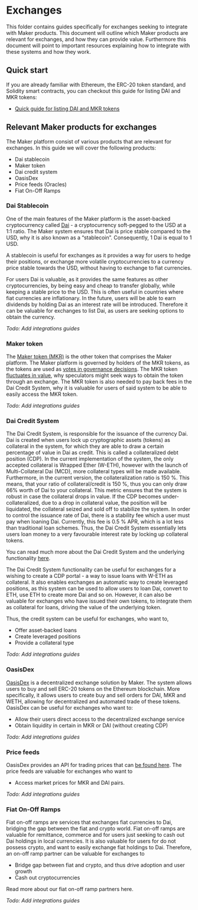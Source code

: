 
# Exchanges
This folder contains guides specifically for exchanges seeking to integrate with Maker products.
This document will outline which Maker products are relevant for exchanges, and how they can provide value. Furthermore this document will point to important resources explaining how to integrate with these systems and how they work.

## Quick start
If you are already familiar with Ethereum, the ERC-20 token standard, and Solidity smart contracts, you can checkout this guide for listing DAI and MKR tokens:

* [Quick guide for listing DAI and MKR tokens](/exchanges/exchanges-guide-01/exchanges-guide-01.md)

## Relevant Maker products for exchanges
The Maker platform consist of various products that are relevant for exchanges. In this guide we will cover the following products:
-   Dai stablecoin   
-   Maker token   
-   Dai credit system  
-   OasisDex  
-   Price feeds (Oracles)   
-   Fiat On-Off Ramps

### Dai Stablecoin
One of the main features of the Maker platform is the asset-backed cryptocurrency called [Dai](https://makerdao.com/dai) - a cryptocurrency soft-pegged to the USD at a 1:1 ratio. The Maker system ensures that Dai is price stable compared to the USD, why it is also known as a “stablecoin”. Consequently, 1 Dai is equal to 1 USD.

A stablecoin is useful for exchanges as it provides a way for users to hedge their positions, or exchange more volatile cryptocurrencies to a currency price stable towards the USD, without having to exchange to fiat currencies.

For users Dai is valuable, as it provides the same features as other cryptocurrencies, by being easy and cheap to transfer globally, while keeping a stable price to the USD. This is often useful in countries where fiat currencies are inflationary. In the future, users will be able to earn dividends by holding Dai as an interest rate will be introduced. Therefore it can be valuable for exchanges to list Dai, as users are seeking options to obtain the currency.

*Todo: Add integrations guides*

### Maker token
The [Maker token (MKR)](https://makerdao.com/en/whitepaper/#mkr-token-governance) is the other token that comprises the Maker platform. The Maker platform is governed by holders of the MKR tokens, as the tokens are used as [votes in governance decisions](https://vote.makerdao.com/). The MKR token [fluctuates in value](https://coinmarketcap.com/currencies/maker/), why speculators might seek ways to obtain the token through an exchange. The MKR token is also needed to pay back fees in the Dai Credit System, why it is valuable for users of said system to be able to easily access the MKR token.

*Todo: Add integrations guides*

### Dai Credit System
The Dai Credit System, is responsible for the issuance of the currency Dai. Dai is created when users lock up cryptographic assets (tokens) as collateral in the system, for which they are able to draw a certain percentage of value in Dai as credit. This is called a collateralized debt position (CDP). In the current implementation of the system, the only accepted collateral is Wrapped Ether (W-ETH), however with the launch of Multi-Collateral Dai (MCD), more collateral types will be made available. Furthermore, in the current version, the collateralization ratio is 150 %. This means, that your ratio of collateral/credit is 150 %, thus you can only draw 66% worth of Dai to your collateral. This metric ensures that the system is robust in case the collateral drops in value. If the CDP becomes under-collateralized, due to a drop in collateral value, the position will be liquidated, the collateral seized and sold off to stabilize the system. In order to control the issuance rate of Dai, there is a stability fee which a user must pay when loaning Dai. Currently, this fee is 0.5 % APR, which is a lot less than traditional loan schemes. Thus, the Dai Credit System essentially lets users loan money to a very favourable interest rate by locking up collateral tokens.

You can read much more about the Dai Credit System and the underlying functionality [here](http://makerdao.com/whitepaper).

The Dai Credit System functionality can be useful for exchanges for a wishing to create a CDP portal - a way to issue loans with W-ETH as collateral. It also enables exchanges an automatic way to create leveraged positions, as this system can be used to allow users to loan Dai, convert to ETH, use ETH to create more Dai and so on. However, it can also be valuable for exchanges who have issued their own tokens, to integrate them as collateral for loans, driving the value of the underlying token.

Thus, the credit system can be useful for exchanges, who want to,
-   Offer asset-backed loans   
-   Create leveraged positions 
-   Provide a collateral type

*Todo: Add integrations guides*

### OasisDex
[OasisDex](https://oasisdex.com/) is a decentralized exchange solution by Maker. The system allows users to buy and sell ERC-20 tokens on the Ethereum blockchain. More specifically, it allows users to create buy and sell orders for DAI, MKR and WETH, allowing for decentralized and automated trade of these tokens. OasisDex can be useful for exchanges who want to:
-   Allow their users direct access to the decentralized exchange service   
-   Obtain liquidity in certain in MKR or DAI (without creating CDP)  

*Todo: Add integrations guides*

### Price feeds
OasisDex provides an API for trading prices that can [be found here](https://developer.makerdao.com/oasis/api/1/).
The price feeds are valuable for exchanges who want to
-   Access market prices for MKR and DAI pairs.

*Todo: Add integrations guides*

### Fiat On-Off Ramps
Fiat on-off ramps are services that exchanges fiat currencies to Dai, bridging the gap between the fiat and crypto world. Fiat on-off ramps are valuable for remittance, commerce and for users just seeking to cash out Dai holdings in local currencies. It is also valuable for users for do not possess crypto, and want to easily exchange fiat holdings to Dai. Therefore, an on-off ramp partner can be valuable for exchanges to
-   Bridge gap between fiat and crypto, and thus drive adoption and user growth
-   Cash out cryptocurrencies

Read more about our fiat on-off ramp partners here.

*Todo: Add integrations guides*